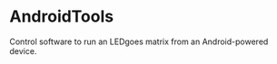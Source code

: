 AndroidTools
============

Control software to run an LEDgoes matrix from an Android-powered device.
